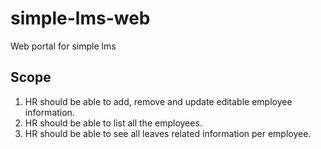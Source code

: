 # simple-lms-web
Web portal for simple lms

## Scope
1. HR should be able to add, remove and update editable employee information.
2. HR should be able to list all the employees.
3. HR should be able to see all leaves related information per employee.
